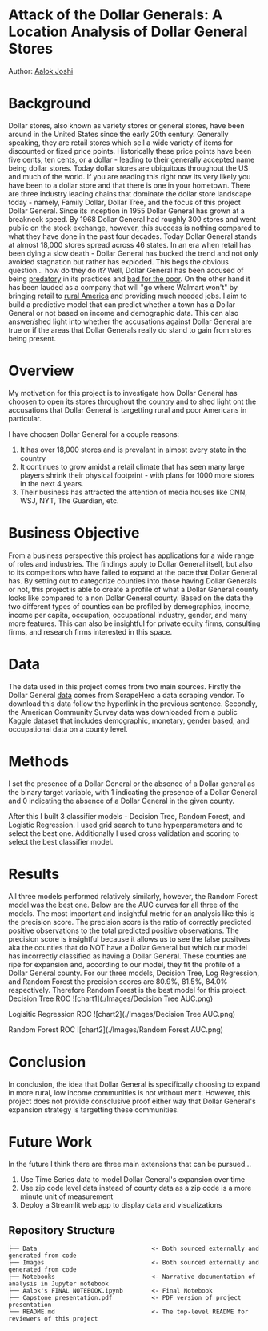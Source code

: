 # Attack of the Dollar Generals: A Location Analysis of Dollar General Stores
Author: [Aalok Joshi](https://www.linkedin.com/in/aalokjoshi113/) 
# Background
Dollar stores, also known as variety stores or general stores, have been around in the United States since the early 20th century. Generally speaking, they are retail stores which sell a wide variety of items for discounted or fixed price points. Historically these price points have been five cents, ten cents, or a dollar - leading to their generally accepted name being dollar stores. 
Today dollar stores are ubiquitous throughout the US and much of the world. If you are reading this right now its very likely you have been to a dollar store and that there is one in your hometown. There are three industry leading chains that dominate the dollar store landscape today - namely, Family Dollar, Dollar Tree, and the focus of this project Dollar General. Since its inception in 1955 Dollar General has grown at a breakneck speed. By 1968 Dollar General had roughly 300 stores and went public on the stock exchange, however, this success is nothing compared to what they have done in the past four decades. Today Dollar General stands at almost 18,000 stores spread across 46 states. In an era when retail has been dying a slow death - Dollar General has bucked the trend and not only avoided stagnation but rather has exploded. This begs the obvious question... how do they do it?
Well, Dollar General has been accused of being [predatory](https://slate.com/business/2021/07/dollar-general-food-deserts-grocery-stores.html) in its practices and [bad for the poor](https://www.cnn.com/2019/07/19/business/dollar-general-opposition/index.html). On the other hand it has been lauded as a company that will "go where Walmart won't" by bringing retail to [rural America](https://www.theguardian.com/business/2018/aug/13/dollar-general-walmart-buhler-haven-kansas) and providing much needed jobs. I aim to build a predictive model that can predict whether a town has a Dollar General or not based on income and demographic data. This can also answer/shed light into whether the accusations against Dollar General are true or if the areas that Dollar Generals really do stand to gain from stores being present.

# Overview
My motivation for this project is to investigate how Dollar General has choosen to open its stores throughout the country and to shed light ont the accusations that Dollar General is targetting rural and poor Americans in particular. 

I have choosen Dollar General for a couple reasons:
1. It has over 18,000 stores and is prevalant in almost every state in the country
2. It continues to grow amidst a retail climate that has seen many large players shrink their physical footprint - with plans for 1000 more stores in the next 4 years.
3. Their business has attracted the attention of media houses like CNN, WSJ, NYT, The Guardian, etc. 

# Business Objective
From a business perspective this project has applications for a wide range of roles and industries. The findings apply to Dollar General itself, but also to its competitors who have failed to expand at the pace that Dollar General has. By setting out to categorize counties into those having Dollar Generals or not, this project is able to create a profile of what a Dollar General county looks like compared to a non Dollar General county. Based on the data the two different types of counties can be profiled by demographics, income, income per capita, occupation, occupational industry, gender, and many more features. This can also be insightful for private equity firms, consulting firms, and research firms interested in this space. 


# Data
The data used in this project comes from two main sources. Firstly the Dollar General [data](https://www.scrapehero.com/store/product/dollar-store-locations-in-the-usa/) comes from ScrapeHero a data scraping vendor. To download this data follow the hyperlink in the previous sentence. Secondly, the American Community Survey data was downloaded from a public Kaggle [dataset](https://www.kaggle.com/muonneutrino/us-census-demographic-data?select=acs2017_county_data.csv) that includes demographic, monetary, gender based, and occupational data on a county level.

# Methods
I set the presence of a Dollar General or the absence of a Dollar general as the binary target variable, with 1 indicating the presence of a Dollar General and 0 indicating the absence of a Dollar General in the given county.

After this I built 3 classifier models - Decision Tree, Random Forest, and Logistic Regression. I used grid search to tune hyperparameters and to select the best one. Additionally I used cross validation and scoring to select the best classifier model.

# Results
All three models performed relatively similarly, however, the Random Forest model was the best one. Below are the AUC curves for all three of the models. The most important and insightful metric for an analysis like this is the precision score. The precision score is the ratio of correctly predicted positive observations to the total predicted positive observations. The precision score is insightful because it allows us to see the false positves aka the counties that do NOT have a Dollar General but which our model has incorrectly classified as having a Dollar General. These counties are ripe for expansion and, according to our model, they fit the profile of a Dollar General county. For our three models, Decision Tree, Log Regression, and Random Forest the precision scores are 80.9%, 81.5%, 84.0% respectively. Therefore Random Forest is the best model for this project. 
Decision Tree ROC
![chart1](./Images/Decision Tree AUC.png)

Logisitic Regression ROC
![chart2](./Images/Decision Tree AUC.png)

Random Forest ROC
![chart2](./Images/Random Forest AUC.png)

# Conclusion
In conclusion, the idea that Dollar General is specifically choosing to expand in more rural, low income communities is not without merit. However, this project does not provide consclusive proof either way that Dollar General's expansion strategy is targetting these communities. 

# Future Work
In the future I think there are three main extensions that can be pursued...
1) Use Time Series data to model Dollar General's expansion over time
2) Use zip code level data instead of county data as a zip code is a more minute unit of measurement
3) Deploy a Streamlit web app to display data and visualizations

## Repository Structure
```
├── Data                                <- Both sourced externally and generated from code
├── Images                              <- Both sourced externally and generated from code
├── Notebooks                           <- Narrative documentation of analysis in Jupyter notebook
├── Aalok's FINAL NOTEBOOK.ipynb        <- Final Notebook 
├── Capstone_presentation.pdf           <- PDF version of project presentation
└── README.md                           <- The top-level README for reviewers of this project
